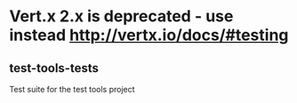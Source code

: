 # Vert.x 2.x is **deprecated** - use instead http://vertx.io/docs/#testing

## test-tools-tests

Test suite for the test tools project
